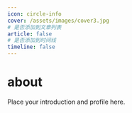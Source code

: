 ```yaml
---
icon: circle-info
cover: /assets/images/cover3.jpg
# 是否添加到文章列表
article: false
# 是否添加到时间线
timeline: false
---
```


# about

Place your introduction and profile here.

